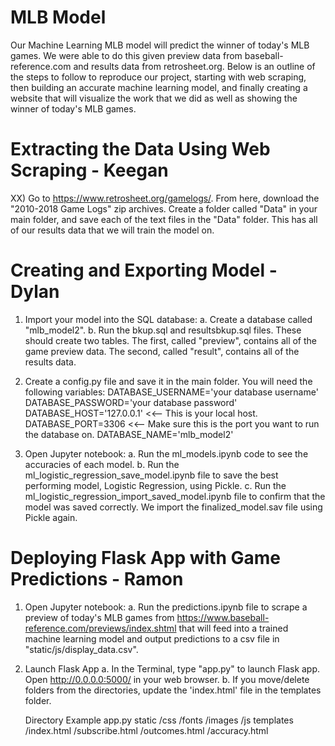 # MLB Model

Our Machine Learning MLB model will predict the winner of today's MLB games. We were able to do this given preview data from baseball-reference.com and results data from retrosheet.org. Below is an outline of the steps to follow to reproduce our project, starting with web scraping, then building an accurate machine learning model, and finally creating a website that will visualize the work that we did as well as showing the winner of today's MLB games.

# Extracting the Data Using Web Scraping - Keegan

XX) Go to https://www.retrosheet.org/gamelogs/. From here, download the "2010-2018 Game Logs" zip archives. Create a folder called "Data" in your main folder, and save each of the text files in the "Data" folder. This has all of our results data that we will train the model on.

# Creating and Exporting Model - Dylan

1) Import your model into the SQL database:
    a. Create a database called "mlb_model2".
    b. Run the bkup.sql and resultsbkup.sql files. These should create two tables. The first, called "preview", contains all of the game preview data. The second, called "result", contains all of the results data.

2) Create a config.py file and save it in the main folder. You will need the following variables:
    DATABASE_USERNAME='your database username'
    DATABASE_PASSWORD='your database password'
    DATABASE_HOST='127.0.0.1' <<-- This is your local host.
    DATABASE_PORT=3306 <<-- Make sure this is the port you want to run the database on.
    DATABASE_NAME='mlb_model2'

3) Open Jupyter notebook:
    a. Run the ml_models.ipynb code to see the accuracies of each model.
    b. Run the ml_logistic_regression_save_model.ipynb file to save the best performing model, Logistic Regression, using Pickle.
    c. Run the ml_logistic_regression_import_saved_model.ipynb file to confirm that the model was saved correctly. We import the finalized_model.sav file using Pickle again.

# Deploying Flask App with Game Predictions - Ramon

1) Open Jupyter notebook:
    a. Run the predictions.ipynb file to scrape a preview of today's MLB games from https://www.baseball-reference.com/previews/index.shtml that will feed into a trained machine learning model and output predictions to a csv file in "static/js/display_data.csv".
    
2) Launch Flask App 
   a. In the Terminal, type "app.py" to launch Flask app. Open http://0.0.0.0:5000/ in your web browser. 
   b. If you move/delete folders from the directories, update the 'index.html' file in the templates folder. 
   
   Directory Example
   app.py
   static
        /css
        /fonts
        /images
        /js
   templates
        /index.html
        /subscribe.html
        /outcomes.html
        /accuracy.html
